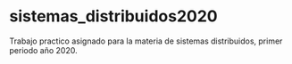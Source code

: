 # sistemas_distribuidos2020
Trabajo practico asignado para la materia de sistemas distribuidos, primer periodo año 2020.
